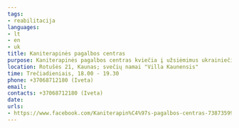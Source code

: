 ```yaml
---
tags:
- reabilitacija
languages:
- lt
- en
- uk
title: Kaniterapinės pagalbos centras
purpose: Kaniterapinės pagalbos centras kviečia į užsiėmimus ukrainiečių vaikams. Grupė - 7 vaikai. Registracija: https://forms.gle/aiWZL4nw8G8mm3X69
location: Rotušės 21, Kaunas; svečių namai "Villa Kaunensis"
time: Trečiadieniais, 18.00 - 19.30
phone: +37068712180 (Iveta)
email: 
contacts: +37068712180 (Iveta)
date: 
urls:
- https://www.facebook.com/Kaniterapin%C4%97s-pagalbos-centras-738735996179897
---
```

